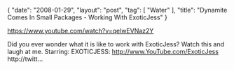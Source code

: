 {
   "date": "2008-01-29",
   "layout": "post",
   "tag": [
      "Water"
   ],
   "title": "Dynamite Comes In Small Packages - Working With ExoticJess"
}

https://www.youtube.com/watch?v=qelwEVNaz2Y  

Did you ever wonder what it is like to work with ExoticJess? Watch this and laugh at me. Starring: EXOTICJESS: http://www.YouTube.com/ExoticJess http://twitt...